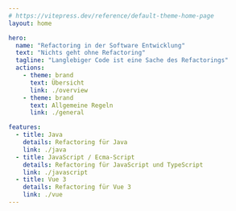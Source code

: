 ```yaml
---
# https://vitepress.dev/reference/default-theme-home-page
layout: home

hero:
  name: "Refactoring in der Software Entwicklung"
  text: "Nichts geht ohne Refactoring"
  tagline: "Langlebiger Code ist eine Sache des Refactorings"
  actions:
    - theme: brand
      text: Übersicht
      link: ./overview
    - theme: brand
      text: Allgemeine Regeln
      link: ./general

features:
  - title: Java
    details: Refactoring für Java
    link: ./java
  - title: JavaScript / Ecma-Script
    details: Refactoring für JavaScript und TypeScript
    link: ./javascript
  - title: Vue 3
    details: Refactoring für Vue 3
    link: ./vue
---
```


